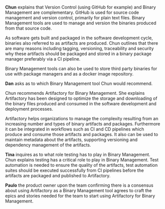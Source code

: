 **Chun** explains that Version Control (using GitHub for example) and Binary Management are complementary. GitHub is used for source code management and version control, primarily for plain text files. Binary Management tools are used to manage and version the binaries produced from that source code.

As software gets built and packaged in the software development cycle, binaries also referred to as artifacts are produced. Chun outlines that there are many reasons including tagging, versioning, traceability and security why these artifacts should be packaged and stored in a binary package manager preferably via a CI pipeline.

Binary Management tools can also be used to store third party binaries for use with package managers and as a docker image repository.

**Dan** asks as to which Binary Management tool Chun would recommend.

Chun recommends Artifactory for Binary Management. She explains Artifactory has been designed to optimize the storage and downloading of the binary files produced and consumed in the software development and deployment processes.

Artifactory helps organizations to manage the complexity resulting from an increasing number and types of binary artifacts and packages. Furthermore it can be integrated in workflows such as CI and CD pipelines which produce and consume those artifacts and packages. It also can be used to maintain metadata about the artifacts, supporting versioning and dependency management of the artifacts.

**Tina** inquires as to what role testing has to play in Binary Management. Chun explains testing has a critical role to play in Binary Management. Test automation is needed to ensure the quality of the artifacts, test automation suites should be executed successfully from CI pipelines before the artifacts are packaged and published to Artifactory.

**Paulo** the product owner upon the team confirming there is a consensus about using Artifactory as a Binary Management tool agrees to craft the epics and stories needed for the team to start using Artifactory for Binary Management.